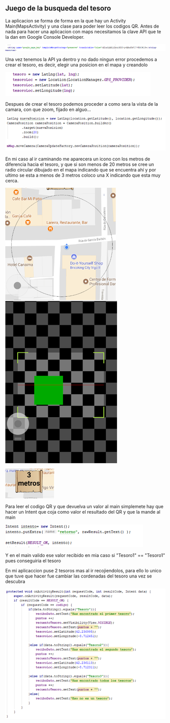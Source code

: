 <h2>Juego de la busqueda del tesoro</h2>

La aplicacion se forma de forma en la que hay un Activity Main(MapsActivity) y una clase para poder leer los codigos QR.
Antes de nada para hacer una aplicacion con maps necesitamos la clave API que te la dan em Google Console Developer.

![alt text](https://github.com/ChristianSantamaria/JuegoMaps/blob/master/FotosReadMe/Captura4.PNG)

Una vez tenemos la API ya dentro y no dado ningun error procedemos a crear el tesoro, es decir, elegir una posicion en el mapa y creandolo

![alt text](https://github.com/ChristianSantamaria/JuegoMaps/blob/master/FotosReadMe/Captura5.PNG)

Despues de crear el tesoro podemos proceder a como sera la vista de la camara, con que zoom, fijado en alguo...

![alt text](https://github.com/ChristianSantamaria/JuegoMaps/blob/master/FotosReadMe/Captura6.PNG)

En mi caso al ir caminando me aparecera un icono con los metros de diferencia hacia el tesoro, y que si son menos de 20 metros se cree un radio circular dibujado en el mapa indicando que se encuentra ahí y por ultimo se esta a menos de 3 metros coloco una X indicando que esta muy cerca.

![alt text](https://github.com/ChristianSantamaria/JuegoMaps/blob/master/FotosReadMe/Captura3.PNG)
![alt text](https://github.com/ChristianSantamaria/JuegoMaps/blob/master/FotosReadMe/Captura8.PNG)

![alt text](https://github.com/ChristianSantamaria/JuegoMaps/blob/master/FotosReadMe/Captura.PNG)

Para leer el codigo QR y que devuelva un valor al main simplemete hay que hacer un Intent que coja como valor el resultado del QR y que la mande al main

![alt text](https://github.com/ChristianSantamaria/JuegoMaps/blob/master/FotosReadMe/Captura9.PNG)

Y en el main valido ese valor recibido en mia caso si "Tesoro1" == "Tesoro1" pues conseguiria el tesoro

En mi aplicaccion puse 2 tesoros mas al ir recojiendolos, para ello lo unico que tuve que hacer fue cambiar las cordenadas del tesoro una vez se descubra

![alt text](https://github.com/ChristianSantamaria/JuegoMaps/blob/master/FotosReadMe/Captura10.PNG)
